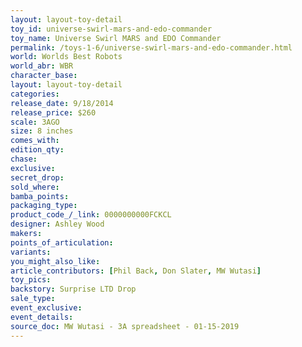 ```yaml
---
layout: layout-toy-detail 
toy_id: universe-swirl-mars-and-edo-commander
toy_name: Universe Swirl MARS and EDO Commander
permalink: /toys-1-6/universe-swirl-mars-and-edo-commander.html
world: Worlds Best Robots
world_abr: WBR
character_base: 
layout: layout-toy-detail
categories: 
release_date: 9/18/2014
release_price: $260 
scale: 3AGO
size: 8 inches
comes_with: 
edition_qty: 
chase: 
exclusive: 
secret_drop: 
sold_where: 
bamba_points: 
packaging_type: 
product_code_/_link: 0000000000FCKCL
designer: Ashley Wood
makers: 
points_of_articulation: 
variants: 
you_might_also_like: 
article_contributors: [Phil Back, Don Slater, MW Wutasi]
toy_pics: 
backstory: Surprise LTD Drop
sale_type: 
event_exclusive: 
event_details: 
source_doc: MW Wutasi - 3A spreadsheet - 01-15-2019
---
```


